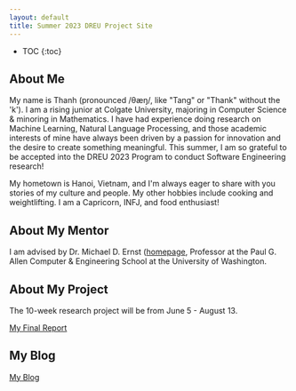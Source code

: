 ```yaml
---
layout: default
title: Summer 2023 DREU Project Site
---
```


* TOC
{:toc}

## About Me

My name is Thanh (pronounced /θæŋ/, like "Tang" or "Thank" without the 'k'). I am a rising junior at Colgate University, majoring in Computer Science & minoring in Mathematics. I have had experience doing research on Machine Learning, Natural Language Processing, and those academic interests of mine have always been driven by a passion for innovation and the desire to create something meaningful. This summer, I am so grateful to be accepted into the DREU 2023 Program to conduct Software Engineering research!

My hometown is Hanoi, Vietnam, and I'm always eager to share with you stories of my culture and people. My other hobbies include cooking and weightlifting. I am a Capricorn, INFJ, and food enthusiast!

## About My Mentor

I am advised by Dr. Michael D. Ernst ([homepage](https://homes.cs.washington.edu/~mernst/), Professor at the Paul G. Allen Computer & Engineering School at the University of Washington.

## About My Project

The 10-week research project will be from June 5 - August 13.

[My Final Report](files/finalreport.pdf)

## My Blog

[My Blog](blog.html)
